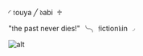◜ 𝔱ouya   ╱    𝔡abi  ♱

"𝔱he past never dies!" ╰╮ 𝔣iction𝔨in ◞

![alt](https://static.wikia.nocookie.net/bokunoheroacademia/images/8/82/Dabi_Manga_Profile.png/revision/latest/scale-to-width-down/236?cb=20210405015607)
<!---
touyaoi/touyaoi is a ✨ special ✨ repository because its `README.md` (this file) appears on your GitHub profile.
You can click the Preview link to take a look at your changes.
--->
